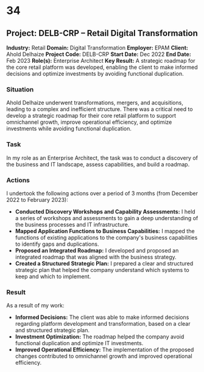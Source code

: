 # 34
## Project: DELB-CRP – Retail Digital Transformation

**Industry:** Retail
**Domain:** Digital Transformation
**Employer:** EPAM
**Client:** Ahold Delhaize
**Project Code:** DELB-CRP
**Start Date:** Dec 2022
**End Date:** Feb 2023
**Role(s):** Enterprise Architect
**Key Result:** A strategic roadmap for the core retail platform was developed, enabling the client to make informed decisions and optimize investments by avoiding functional duplication.

### Situation
Ahold Delhaize underwent transformations, mergers, and acquisitions, leading to a complex and inefficient structure. There was a critical need to develop a strategic roadmap for their core retail platform to support omnichannel growth, improve operational efficiency, and optimize investments while avoiding functional duplication.

### Task
In my role as an Enterprise Architect, the task was to conduct a discovery of the business and IT landscape, assess capabilities, and build a roadmap.

### Actions
I undertook the following actions over a period of 3 months (from December 2022 to February 2023):
* **Conducted Discovery Workshops and Capability Assessments:** I held a series of workshops and assessments to gain a deep understanding of the business processes and IT infrastructure.
* **Mapped Application Functions to Business Capabilities:** I mapped the functions of existing applications to the company's business capabilities to identify gaps and duplications.
* **Proposed an Integrated Roadmap:** I developed and proposed an integrated roadmap that was aligned with the business strategy.
* **Created a Structured Strategic Plan:** I prepared a clear and structured strategic plan that helped the company understand which systems to keep and which to implement.

### Result
As a result of my work:
* **Informed Decisions:** The client was able to make informed decisions regarding platform development and transformation, based on a clear and structured strategic plan.
* **Investment Optimization:** The roadmap helped the company avoid functional duplication and optimize IT investments.
* **Improved Operational Efficiency:** The implementation of the proposed changes contributed to omnichannel growth and improved operational efficiency.

